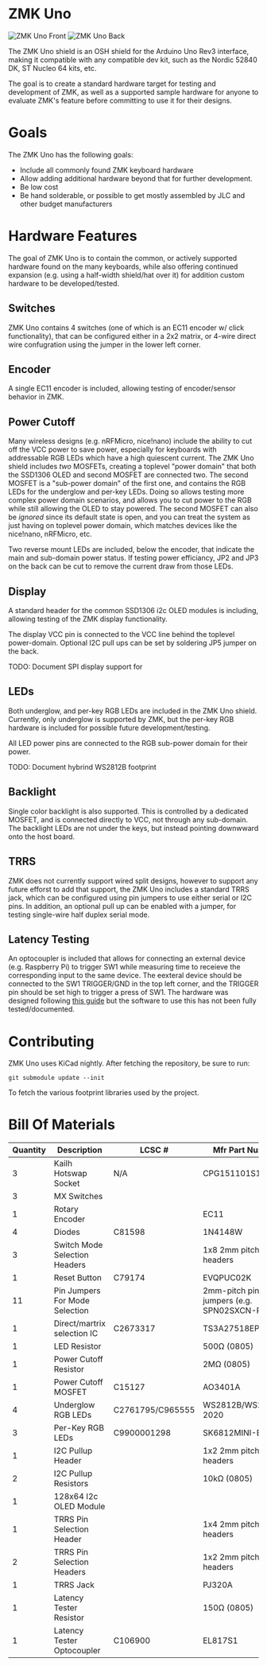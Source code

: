 # ZMK Uno

![ZMK Uno Front](./zmk-uno-front.png)
![ZMK Uno Back](./zmk-uno-back.png)

The ZMK Uno shield is an OSH shield for the Arduino Uno Rev3 interface, making it compatible with any compatible dev kit, such as the Nordic 52840 DK, ST Nucleo 64 kits, etc.

The goal is to create a standard hardware target for testing and development of ZMK, as well as a supported sample hardware for anyone to evaluate ZMK's feature before committing to use it for their designs.

# Goals

The ZMK Uno has the following goals:

* Include all commonly found ZMK keyboard hardware
* Allow adding additional hardware beyond that for further development.
* Be low cost
* Be hand solderable, or possible to get mostly assembled by JLC and other budget manufacturers

# Hardware Features

The goal of ZMK Uno is to contain the common, or actively supported hardware found on the many keyboards, while also offering continued expansion (e.g. using a half-width shield/hat over it) for addition custom hardware to be developed/tested.

## Switches

ZMK Uno contains 4 switches (one of which is an EC11 encoder w/ click functionality), that can be configured either in a 2x2 matrix, or 4-wire direct wire confugration using the jumper in the lower left corner.

## Encoder

A single EC11 encoder is included, allowing testing of encoder/sensor behavior in ZMK.

## Power Cutoff

Many wireless designs (e.g. nRFMicro, nice!nano) include the ability to cut off the VCC power to save power, especially for keyboards with addressable RGB LEDs which have a high quiescent current. The ZMK Uno shield includes *two* MOSFETs, creating a toplevel "power domain" that both the SSD1306 OLED and second MOSFET are connected two. The second MOSFET is a "sub-power domain" of the first one, and contains the RGB LEDs for the underglow and per-key LEDs. Doing so allows testing more complex power domain scenarios, and allows you to cut power to the RGB while still allowing the OLED to stay powered. The second MOSFET can also be *ignored* since its default state is open, and you can treat the system as just having on toplevel power domain, which matches devices like the nice!nano, nRFMicro, etc.

Two reverse mount LEDs are included, below the encoder, that indicate the main and sub-domain power status. If testing power efficiancy, JP2 and JP3 on the back can be cut to remove the current draw from those LEDs.

## Display

A standard header for the common SSD1306 i2c OLED modules is including, allowing testing of the ZMK display functionality.

The display VCC pin is connected to the VCC line behind the toplevel power-domain. Optional I2C pull ups can be set by soldering JP5 jumper on the back.

TODO: Document SPI display support for 

## LEDs

Both underglow, and per-key RGB LEDs are included in the ZMK Uno shield. Currently, only underglow is supported by ZMK, but the per-key RGB hardware is included for possible future development/testing.

All LED power pins are connected to the RGB sub-power domain for their power.

TODO: Document hybrind WS2812B footprint

## Backlight

Single color backlight is also supported. This is controlled by a dedicated MOSFET, and is connected directly to VCC, not through any sub-domain. The backlight LEDs are not under the keys, but instead pointing downwward onto the host board.

## TRRS

ZMK does not currently support wired split designs, however to support any future efforst to add that support, the ZMK Uno includes a standard TRRS jack, which can be configured using pin jumpers to use either serial or I2C pins. In addition, an optional pull up can be enabled with a jumper, for testing single-wire half duplex serial mode.

## Latency Testing

An optocoupler is included that allows for connecting an external device (e.g. Raspberry Pi) to trigger SW1 while measuring time to receieve the corresponding input to the same device. The eexteral device should be connected to the SW1 TRIGGER/GND in the top left corner, and the TRIGGER pin should be set high to trigger a press of SW1. The hardware was designed following [this guide](https://hci.ur.de/projects/latency/howto) but the software to use this has not been fully tested/documented.

# Contributing

ZMK Uno uses KiCad nightly. After fetching the repository, be sure to run:

```
git submodule update --init
```

To fetch the various footprint libraries used by the project.

# Bill Of Materials

| Quantity | Description                    | LCSC #           | Mfr Part Number                           |
| -------- | ------------------------------ | ---------------- | ----------------------------------------- |
| 3        | Kailh Hotswap Socket           | N/A              | CPG151101S11                              |
| 3        | MX Switches                    |                  |                                           |
| 1        | Rotary Encoder                 |                  | EC11                                      |
| 4        | Diodes                         | C81598           | 1N4148W                                   |
| 3        | Switch Mode Selection Headers  |                  | 1x8 2mm pitch pin headers                 |
| 1        | Reset Button                   | C79174           | EVQPUC02K                                 |
| 11       | Pin Jumpers For Mode Selection |                  | 2mm-pitch pin jumpers (e.g. SPN02SXCN-RC) |
| 1        | Direct/martrix selection IC    | C2673317         | TS3A27518EPW                              |
| 1        | LED Resistor                   |                  | 500Ω (0805)                               |
| 1        | Power Cutoff Resistor          |                  | 2MΩ (0805)                                |
| 1        | Power Cutoff MOSFET            | C15127           | AO3401A                                   |
| 4        | Underglow RGB LEDs             | C2761795/C965555 | WS2812B/WS2812B-2020                      |
| 3        | Per-Key RGB LEDs               | C9900001298      | SK6812MINI-E                              |
| 1        | I2C Pullup Header              |                  | 1x2 2mm pitch pin headers                 |
| 2        | I2C Pullup Resistors           |                  | 10kΩ (0805)                               |
| 1        | 128x64 I2c OLED Module         |                  |                                           |
| 1        | TRRS Pin Selection Header      |                  | 1x4 2mm pitch pin headers                 |
| 2        | TRRS Pin Selection Headers     |                  | 1x2 2mm pitch pin headers                 |
| 1        | TRRS Jack                      |                  | PJ320A                                    |
| 1        | Latency Tester Resistor        |                  | 150Ω (0805)                               |
| 1        | Latency Tester Optocoupler     | C106900          | EL817S1                                   |

